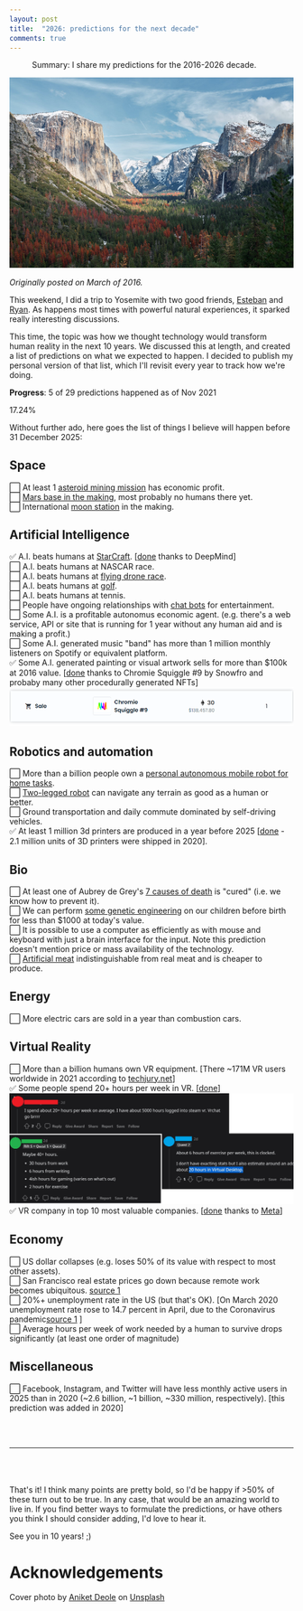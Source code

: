 ```yaml
---
layout: post
title:  "2026: predictions for the next decade"
comments: true
---
```


<figure>
  <figcaption style="text-align: left">
  Summary: I share my predictions for the 2016-2026 decade.
  </figcaption>
</figure>
<img class="cover" src="/img/2026/cover.jpg">

*Originally posted on March of 2016.*

This weekend, I did a trip to Yosemite with two good friends, [Esteban][tibi] and [Ryan][ryan]. As happens most times with powerful natural experiences, it sparked really interesting discussions.

This time, the topic was how we thought technology would transform human reality in the next 10 years. We discussed this at length, and created a list of predictions on what we expected to happen. I decided to publish my personal version of that list, which I'll revisit every year to track how we're doing. 

**Progress**: 5 of 29 predictions happened as of Nov 2021
<div id="progressbar"><div>17.24%</div></div>

Without further ado, here goes the list of things I believe will happen before 31 December 2025:

## Space

⬜ At least 1 [asteroid mining mission][asteroid] has economic profit. <br />
⬜ [Mars base in the making][mars], most probably no humans there yet. <br />
⬜ International [moon station][moon] in the making. 

## Artificial Intelligence

✅ A.I. beats humans at [StarCraft][sc]. [<a href="https://deepmind.com/blog/article/alphastar-mastering-real-time-strategy-game-starcraft-ii">done</a> thanks to DeepMind]<br />
⬜ A.I. beats humans at NASCAR race.<br />
⬜ A.I. beats humans at [flying drone race][drones]. <br />
⬜ A.I. beats humans at [golf][golf]. <br />
⬜ A.I. beats humans at tennis. <br />
⬜ People have ongoing relationships with [chat bots][chatbot] for entertainment. <br />
⬜ Some A.I. is a profitable autonomus economic agent. (e.g. there's a web service, API or site that is running for 1 year without any human aid and is making a profit.) <br />
⬜ Some A.I. generated music "band" has more than 1 million monthly listeners on Spotify or equivalent platform. <br />
✅ Some A.I. generated painting or visual artwork sells for more than $100k at 2016 value. [<a href="https://etherscan.io/tx/0x66579f35ed2c335a218604bd1c0a1aaa938024f5a3c6d87884e4c01b3a90a0d4">done</a> thanks to Chromie Squiggle #9 by Snowfro and probaby many other procedurally generated NFTs] <br />
<img src="/img/2026/squiggle.png" />

## Robotics and automation
⬜ More than a billion people own a [personal autonomous mobile robot for home tasks][roboto]. <br />
⬜ [Two-legged robot][atlas] can navigate any terrain as good as a human or better. <br />
⬜ Ground transportation and daily commute dominated by self-driving vehicles.<br />
✅ At least 1 million 3d printers are produced in a year before 2025 [<a href="https://www.grandviewresearch.com/industry-analysis/3d-printing-industry-analysis#:~:text=The%20global%203D%20printing%20market,15.3%20million%20units%20by%202028.">done</a> - 2.1 million units of 3D printers were shipped in 2020].

## Bio
⬜ At least one of Aubrey de Grey's [7 causes of death][7] is "cured" (i.e. we know how to prevent it). <br />
⬜ We can perform [some genetic engineering][dogs] on our children before birth for less than $1000 at today's value. <br />
⬜ It is possible to use a computer as efficiently as with mouse and keyboard with just a brain interface for the input. Note this prediction doesn't mention price or mass availability of the technology.<br />
⬜ [Artificial meat][meat] indistinguishable from real meat and is cheaper to produce. <br />


## Energy
⬜ More electric cars are sold in a year than combustion cars. <br />


## Virtual Reality
⬜ More than a billion humans own VR equipment. [There ~171M VR users worldwide in 2021 according to <a href="https://techjury.net/blog/virtual-reality-statistics/">techjury.net</a>]<br />
✅ Some people spend 20+ hours per week in VR. [<a href="https://www.reddit.com/r/oculus/comments/qpnf84/how_much_time_do_you_spend_in_vr_per_week/">done</a>]<br />
<img src="/img/2026/vr-hours.jpg" />
✅ VR company in top 10 most valuable companies. [<a href="https://ibb.co/2Mmmb33">done</a> thanks to <a href="https://www.theverge.com/22749919/mark-zuckerberg-facebook-meta-company-rebrand">Meta</a>]<br />


## Economy
⬜ US dollar collapses (e.g. loses 50% of its value with respect to most other assets). <br />
⬜ San Francisco real estate prices go down because remote work becomes ubiquitous. [source 1](https://fred.stlouisfed.org/series/ATNHPIUS41884Q)<br />
⬜ 20%+ unemployment rate in the US (but that's OK). [On March 2020 unemployment rate rose to 14.7 percent in April, due to the Coronavirus pandemic[source 1](https://en.wikipedia.org/wiki/Unemployment_in_the_United_States) ]<br />
⬜ Average hours per week of work needed by a human to survive drops significantly (at least one order of magnitude) <br />

## Miscellaneous 
⬜ Facebook, Instagram, and Twitter will have less monthly active users in 2025 than in 2020 (~2.6 billion, ~1 billion, ~330 million, respectively). [this prediction was added in 2020] <br />

<br />
<br />
<hr />
<br />
<br />
<br />
That's it! I think many points are pretty bold, so I'd be happy if >50% of these turn out to be true. In any case, that would be an amazing world to live in. If you find better ways to formulate the predictions, or have others you think I should consider adding, I'd love to hear it.

See you in 10 years! ;)

# Acknowledgements
Cover photo by <a href="https://unsplash.com/@anik3t?utm_source=unsplash&utm_medium=referral&utm_content=creditCopyText">Aniket Deole</a> on <a href="https://unsplash.com/?utm_source=unsplash&utm_medium=referral&utm_content=creditCopyText">Unsplash</a>
  

[tibi]: https://twitter.com/eordano
[ryan]: https://twitter.com/ryanxcharles 
[7]: https://en.wikipedia.org/wiki/Aubrey_de_Grey#The_seven_types_of_aging_damage
[asteroid]: https://en.wikipedia.org/wiki/Asteroid_mining#Financial_feasibility
[mars]: https://en.wikipedia.org/wiki/Colonization_of_Mars#Robotic_precursors
[moon]: http://www.space.com/29285-moon-base-european-space-agency.html
[sc]: https://webdocs.cs.ualberta.ca/~cdavid/starcraftaicomp/index.shtml
[drones]: http://arstechnica.com/gadgets/2015/08/the-new-underground-sport-of-first-person-drone-racing/
[golf]: https://www.youtube.com/watch?v=2CVURQdFILk
[chatbot]: http://www.nytimes.com/2015/08/04/science/for-sympathetic-ear-more-chinese-turn-to-smartphone-program.html
[roboto]: http://spectrum.ieee.org/automaton/robotics/home-robots/when-will-we-have-robots-to-help-with-household-chores
[atlas]: https://www.youtube.com/watch?v=rVlhMGQgDkY
[dogs]: https://www.youtube.com/watch?v=3k_jm1ouAt4
[meat]: https://en.wikipedia.org/wiki/In_vitro_meat
